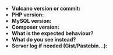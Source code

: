 <!-- If you report a bug please fill the form -->

* **Vulcano version or commit:**
* **PHP version:**
* **MySQL version:**
* **Composer version:**
* **What is the expected behaviour?**
* **What do you see instead?**
* **Server log if needed (Gist/Pastebin...):**
